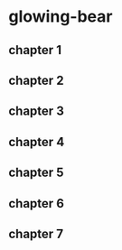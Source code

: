 # glowing-bear

## chapter 1


## chapter 2


## chapter 3


## chapter 4


## chapter 5


## chapter 6


## chapter 7
